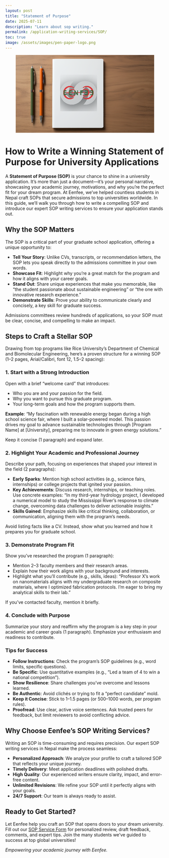 ```yaml
---
layout: post
title: "Statement of Purpose"
date: 2025-07-11
description: "Learn about sop writing."
permalink: /application-writing-services/SOP/
toc: true
image: /assets/images/pen-paper-logo.png
---
```


<p align="center">
  <img src="/assets/images/pen-paper-logo.png" alt="Statement of Purpose" style="max-width:100%;">
</p>

# How to Write a Winning Statement of Purpose for University Applications

A **Statement of Purpose (SOP)** is your chance to shine in a university application. It’s more than just a document—it’s your personal narrative, showcasing your academic journey, motivations, and why you’re the perfect fit for your dream program. At Eenfee, we’ve helped countless students in Nepal craft SOPs that secure admissions to top universities worldwide. In this guide, we’ll walk you through how to write a compelling SOP and introduce our expert SOP writing services to ensure your application stands out.

## Why the SOP Matters

The SOP is a critical part of your graduate school application, offering a unique opportunity to:
- **Tell Your Story**: Unlike CVs, transcripts, or recommendation letters, the SOP lets you speak directly to the admissions committee in your own words.
- **Showcase Fit**: Highlight why you’re a great match for the program and how it aligns with your career goals.
- **Stand Out**: Share unique experiences that make you memorable, like “the student passionate about sustainable engineering” or “the one with innovative research experience.”
- **Demonstrate Skills**: Prove your ability to communicate clearly and concisely, a key skill for graduate success.

Admissions committees review hundreds of applications, so your SOP must be clear, concise, and compelling to make an impact.

## Steps to Craft a Stellar SOP

Drawing from top programs like Rice University’s Department of Chemical and Biomolecular Engineering, here’s a proven structure for a winning SOP (1–2 pages, Arial/Calibri, font 12, 1.5–2 spacing):

### 1. Start with a Strong Introduction
Open with a brief “welcome card” that introduces:
- Who you are and your passion for the field.
- Why you want to pursue this graduate program.
- Your long-term goals and how the program supports them.

**Example**: “My fascination with renewable energy began during a high school science fair, where I built a solar-powered model. This passion drives my goal to advance sustainable technologies through [Program Name] at [University], preparing me to innovate in green energy solutions.”

Keep it concise (1 paragraph) and expand later.

### 2. Highlight Your Academic and Professional Journey
Describe your path, focusing on experiences that shaped your interest in the field (2 paragraphs):
- **Early Sparks**: Mention high school activities (e.g., science fairs, internships) or college projects that ignited your passion.
- **Key Achievements**: Discuss research, internships, or teaching roles. Use concrete examples: “In my third-year hydrology project, I developed a numerical model to study the Mississippi River’s response to climate change, overcoming data challenges to deliver actionable insights.”
- **Skills Gained**: Emphasize skills like critical thinking, collaboration, or communication, aligning them with the program’s needs.

Avoid listing facts like a CV. Instead, show what you learned and how it prepares you for graduate school.

### 3. Demonstrate Program Fit
Show you’ve researched the program (1 paragraph):
- Mention 2–3 faculty members and their research areas.
- Explain how their work aligns with your background and interests.
- Highlight what you’ll contribute (e.g., skills, ideas): “Professor X’s work on nanomaterials aligns with my undergraduate research on composite materials, where I optimized fabrication protocols. I’m eager to bring my analytical skills to their lab.”

If you’ve contacted faculty, mention it briefly.

### 4. Conclude with Purpose
Summarize your story and reaffirm why the program is a key step in your academic and career goals (1 paragraph). Emphasize your enthusiasm and readiness to contribute.

### Tips for Success
- **Follow Instructions**: Check the program’s SOP guidelines (e.g., word limits, specific questions).
- **Be Specific**: Use quantitative examples (e.g., “Led a team of 4 to win a national competition”).
- **Show Resilience**: Share challenges you’ve overcome and lessons learned.
- **Be Authentic**: Avoid clichés or trying to fit a “perfect candidate” mold.
- **Keep it Concise**: Stick to 1–1.5 pages (or 500–1000 words, per program rules).
- **Proofread**: Use clear, active voice sentences. Ask trusted peers for feedback, but limit reviewers to avoid conflicting advice.

## Why Choose Eenfee’s SOP Writing Services?

Writing an SOP is time-consuming and requires precision. Our expert SOP writing services in Nepal make the process seamless:
- **Personalized Approach**: We analyze your profile to craft a tailored SOP that reflects your unique journey.
- **Timely Delivery**: Meet application deadlines with polished drafts.
- **High Quality**: Our experienced writers ensure clarity, impact, and error-free content.
- **Unlimited Revisions**: We refine your SOP until it perfectly aligns with your goals.
- **24/7 Support**: Our team is always ready to assist.

## Ready to Get Started?

Let Eenfee help you craft an SOP that opens doors to your dream university. Fill out our [SOP Service Form](#) for personalized review, draft feedback, comments, and expert tips. Join the many students we’ve guided to success at top global universities!


*Empowering your academic journey with Eenfee.*